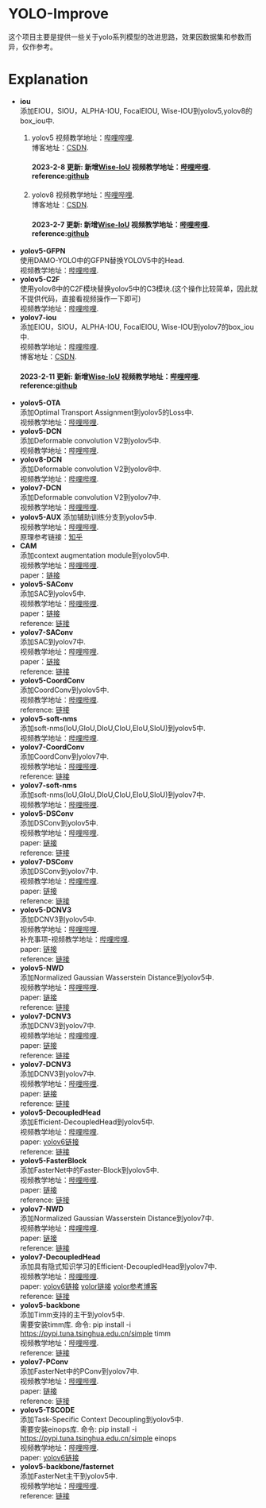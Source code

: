 # YOLO-Improve
这个项目主要是提供一些关于yolo系列模型的改进思路，效果因数据集和参数而异，仅作参考。

# Explanation
- **iou**  
    添加EIOU，SIOU，ALPHA-IOU, FocalEIOU, Wise-IOU到yolov5,yolov8的box_iou中.  
    1. yolov5
        视频教学地址：[哔哩哔哩](https://www.bilibili.com/video/BV1KM411b7Sz/).  
        博客地址：[CSDN](https://blog.csdn.net/qq_37706472/article/details/128737484?spm=1001.2014.3001.5501).

        #### 2023-2-8 更新: 新增[Wise-IoU](https://arxiv.org/abs/2301.10051) 视频教学地址：[哔哩哔哩](https://www.bilibili.com/video/BV1tG4y1N7Gk/). reference:[github](https://github.com/Instinct323/wiou)  
    2. yolov8
        视频教学地址：[哔哩哔哩](https://www.bilibili.com/video/BV1PY4y1o7Hm/).  
        博客地址：[CSDN](https://blog.csdn.net/qq_37706472/article/details/128743012?spm=1001.2014.3001.5502).

        #### 2023-2-7 更新: 新增[Wise-IoU](https://arxiv.org/abs/2301.10051) 视频教学地址：[哔哩哔哩](https://www.bilibili.com/video/BV1De4y1N7Mb/). reference:[github](https://github.com/Instinct323/wiou)   
- **yolov5-GFPN**   
    使用DAMO-YOLO中的GFPN替换YOLOV5中的Head.  
    视频教学地址：[哔哩哔哩](https://www.bilibili.com/video/BV1iR4y1a7bx/).  
- **yolov5-C2F**  
    使用yolov8中的C2F模块替换yolov5中的C3模块.(这个操作比较简单，因此就不提供代码，直接看视频操作一下即可)  
    视频教学地址：[哔哩哔哩](https://www.bilibili.com/video/BV1rx4y1g7xt/).  
- **yolov7-iou**  
    添加EIOU，SIOU，ALPHA-IOU, FocalEIOU, Wise-IOU到yolov7的box_iou中.  
    视频教学地址：[哔哩哔哩](https://www.bilibili.com/video/BV1zx4y177EF/).  
    博客地址：[CSDN](https://blog.csdn.net/qq_37706472/article/details/128780275?spm=1001.2014.3001.5502).  
    #### 2023-2-11 更新: 新增[Wise-IoU](https://arxiv.org/abs/2301.10051) 视频教学地址：[哔哩哔哩](https://www.bilibili.com/video/BV1yv4y147kf/). reference:[github](https://github.com/Instinct323/wiou)  
- **yolov5-OTA**  
    添加Optimal Transport Assignment到yolov5的Loss中.  
    视频教学地址：[哔哩哔哩](https://www.bilibili.com/video/BV1zx4y177EF/).  
- **yolov5-DCN**  
    添加Deformable convolution V2到yolov5中.  
    视频教学地址：[哔哩哔哩](https://www.bilibili.com/video/BV1rT411Q76q/).  
- **yolov8-DCN**  
    添加Deformable convolution V2到yolov8中.  
    视频教学地址：[哔哩哔哩](https://www.bilibili.com/video/BV1Fo4y1i7Mm/).  
- **yolov7-DCN**  
    添加Deformable convolution V2到yolov7中.  
    视频教学地址：[哔哩哔哩](https://www.bilibili.com/video/BV17R4y1q7vr/).  
- **yolov5-AUX**
    添加辅助训练分支到yolov5中.  
    视频教学地址：[哔哩哔哩](https://www.bilibili.com/video/BV1Fo4y1v7bi/).  
    原理参考链接：[知乎](https://zhuanlan.zhihu.com/p/588947172)
- **CAM**  
    添加context augmentation module到yolov5中.  
    视频教学地址：[哔哩哔哩](https://www.bilibili.com/video/BV17b411d7ef/).  
    paper：[链接](https://openreview.net/pdf?id=q2ZaVU6bEsT)
- **yolov5-SAConv**  
    添加SAC到yolov5中.  
    视频教学地址：[哔哩哔哩](https://www.bilibili.com/video/BV1xD4y1u7NU/).  
    paper：[链接](https://arxiv.org/pdf/2006.02334.pdf)  
    reference: [链接](https://github.com/joe-siyuan-qiao/DetectoRS)
- **yolov7-SAConv**  
    添加SAC到yolov7中.  
    视频教学地址：[哔哩哔哩](https://www.bilibili.com/video/BV1xD4y1u7NU/).  
    paper：[链接](https://arxiv.org/pdf/2006.02334.pdf)  
    reference: [链接](https://github.com/joe-siyuan-qiao/DetectoRS)
- **yolov5-CoordConv**  
    添加CoordConv到yolov5中.  
    视频教学地址：[哔哩哔哩](https://www.bilibili.com/video/BV1ng4y1E7rS/).   
    reference: [链接](https://blog.csdn.net/qq_35608277/article/details/125257225)
- **yolov5-soft-nms**  
    添加soft-nms(IoU,GIoU,DIoU,CIoU,EIoU,SIoU)到yolov5中.  
    视频教学地址：[哔哩哔哩](https://www.bilibili.com/video/BV1cM41147Ry/).  
- **yolov7-CoordConv**  
    添加CoordConv到yolov7中.  
    视频教学地址：[哔哩哔哩](https://www.bilibili.com/video/BV1K54y1g7ye/).   
    reference: [链接](https://blog.csdn.net/qq_35608277/article/details/125257225)
- **yolov7-soft-nms**  
    添加soft-nms(IoU,GIoU,DIoU,CIoU,EIoU,SIoU)到yolov7中.  
    视频教学地址：[哔哩哔哩](https://www.bilibili.com/video/BV1ZY41167iC/). 
- **yolov5-DSConv**  
    添加DSConv到yolov5中.  
    视频教学地址：[哔哩哔哩](https://www.bilibili.com/video/BV1iT411a7Mi/).   
    paper: [链接](https://arxiv.org/abs/1901.01928)  
    reference: [链接](https://github.com/ActiveVisionLab/DSConv)
- **yolov7-DSConv**  
    添加DSConv到yolov7中.  
    视频教学地址：[哔哩哔哩](https://www.bilibili.com/video/BV1724y1b7PD/).   
    paper: [链接](https://arxiv.org/abs/1901.01928)  
    reference: [链接](https://github.com/ActiveVisionLab/DSConv)
- **yolov5-DCNV3**  
    添加DCNV3到yolov5中.  
    视频教学地址：[哔哩哔哩](https://www.bilibili.com/video/BV1LY411z7iE/).   
    补充事项-视频教学地址：[哔哩哔哩](https://www.bilibili.com/video/BV1Dv4y1j7ij/).   
    paper: [链接](https://arxiv.org/abs/2211.05778)  
    reference: [链接](https://github.com/OpenGVLab/InternImage)  
- **yolov5-NWD**  
    添加Normalized Gaussian Wasserstein Distance到yolov5中.  
    视频教学地址：[哔哩哔哩](https://www.bilibili.com/video/BV1zY4y197UP/).   
    paper: [链接](https://arxiv.org/abs/2110.13389)  
    reference: [链接](https://github.com/jwwangchn/NWD)  
- **yolov7-DCNV3**  
    添加DCNV3到yolov7中.  
    视频教学地址：[哔哩哔哩](https://www.bilibili.com/video/BV1LY411z7iE/).   
    paper: [链接](https://arxiv.org/abs/2211.05778)  
    reference: [链接](https://github.com/OpenGVLab/InternImage) 
- **yolov7-DCNV3**  
    添加DCNV3到yolov7中.  
    视频教学地址：[哔哩哔哩](https://www.bilibili.com/video/BV1mk4y1h7us/).   
    paper: [链接](https://arxiv.org/abs/2211.05778)  
    reference: [链接](https://github.com/OpenGVLab/InternImage) 
- **yolov5-DecoupledHead**  
    添加Efficient-DecoupledHead到yolov5中.  
    视频教学地址：[哔哩哔哩](https://www.bilibili.com/video/BV1mk4y1h7us/).   
    paper: [yolov6链接](https://arxiv.org/pdf/2301.05586.pdf)  
    reference: [链接](https://github.com/meituan/YOLOv6/blob/main/yolov6/models/effidehead.py) 
- **yolov5-FasterBlock**  
    添加FasterNet中的Faster-Block到yolov5中.  
    视频教学地址：[哔哩哔哩](https://www.bilibili.com/video/BV1Bs4y1H7Ph/).   
    paper: [链接](https://arxiv.org/abs/2303.03667)  
    reference: [链接](https://github.com/JierunChen/FasterNet) 
- **yolov7-NWD**  
    添加Normalized Gaussian Wasserstein Distance到yolov7中.  
    视频教学地址：[哔哩哔哩](https://www.bilibili.com/video/BV1kM411H7g1/).   
    paper: [链接](https://arxiv.org/abs/2110.13389)  
    reference: [链接](https://github.com/jwwangchn/NWD)
- **yolov7-DecoupledHead**  
    添加具有隐式知识学习的Efficient-DecoupledHead到yolov7中.  
    视频教学地址：[哔哩哔哩](https://www.bilibili.com/video/BV1tg4y1x7ha/).   
    paper: [yolov6链接](https://arxiv.org/pdf/2301.05586.pdf) [yolor链接](https://arxiv.org/abs/2105.04206) [yolor参考博客](https://blog.csdn.net/AaronYKing/article/details/123804988)  
    reference: [链接](https://github.com/meituan/YOLOv6/blob/main/yolov6/models/effidehead.py) 
- **yolov5-backbone**  
    添加Timm支持的主干到yolov5中.  
    需要安装timm库. 命令: pip install -i https://pypi.tuna.tsinghua.edu.cn/simple timm  
    视频教学地址：[哔哩哔哩](https://www.bilibili.com/video/BV1Mx4y1A7jy/).   
    reference: [链接](https://github.com/huggingface/pytorch-image-models#:~:text=I%20missed%20anything.-,Models,-All%20model%20architecture)
- **yolov7-PConv**  
    添加FasterNet中的PConv到yolov7中.  
    视频教学地址：[哔哩哔哩](https://www.bilibili.com/video/BV1Z84y137oi/).   
    paper: [链接](https://arxiv.org/abs/2303.03667)  
    reference: [链接](https://github.com/JierunChen/FasterNet) 
- **yolov5-TSCODE**  
    添加Task-Specific Context Decoupling到yolov5中.  
    需要安装einops库. 命令: pip install -i https://pypi.tuna.tsinghua.edu.cn/simple einops  
    视频教学地址：[哔哩哔哩](https://www.bilibili.com/video/BV1mk4y1h7us/).   
    paper: [yolov6链接](https://arxiv.org/pdf/2303.01047v1.pdf)  
- **yolov5-backbone/fasternet**  
    添加FasterNet主干到yolov5中.  
    视频教学地址：[哔哩哔哩](https://www.bilibili.com/video/BV1Mx4y1A7jy/).   
    reference: [链接](https://github.com/JierunChen/FasterNet)
